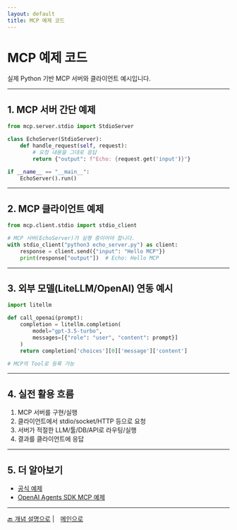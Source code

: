 ```yaml
---
layout: default
title: MCP 예제 코드
---
```


# MCP 예제 코드

실제 Python 기반 MCP 서버와 클라이언트 예시입니다.

---

## 1. MCP 서버 간단 예제

```python
from mcp.server.stdio import StdioServer

class EchoServer(StdioServer):
    def handle_request(self, request):
        # 요청 내용을 그대로 응답
        return {"output": f"Echo: {request.get('input')}"}

if __name__ == "__main__":
    EchoServer().run()
```

---

## 2. MCP 클라이언트 예제

```python
from mcp.client.stdio import stdio_client

# MCP 서버(EchoServer)가 실행 중이어야 합니다.
with stdio_client("python3 echo_server.py") as client:
    response = client.send({"input": "Hello MCP"})
    print(response["output"])  # Echo: Hello MCP
```

---

## 3. 외부 모델(LiteLLM/OpenAI) 연동 예시

```python
import litellm

def call_openai(prompt):
    completion = litellm.completion(
        model="gpt-3.5-turbo",
        messages=[{"role": "user", "content": prompt}]
    )
    return completion['choices'][0]['message']['content']

# MCP의 Tool로 등록 가능
```

---

## 4. 실전 활용 흐름

1. MCP 서버를 구현/실행
2. 클라이언트에서 stdio/socket/HTTP 등으로 요청
3. 서버가 적절한 LLM/툴/DB/API로 라우팅/실행
4. 결과를 클라이언트에 응답

---

## 5. 더 알아보기

- [공식 예제](https://modelcontextprotocol.io/examples)
- [OpenAI Agents SDK MCP 예제](https://openai.github.io/openai-agents-python/mcp/)

---

[🔙 개념 설명으로](mcp-concept.md)	| [메인으로](index.md)
